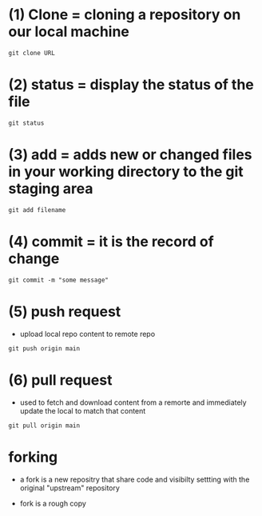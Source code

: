 # (1) Clone = cloning a repository on our local machine 
```
git clone URL
```
# (2) status = display the status of the file
```
git status
```
# (3) add = adds new or changed files in your working directory to the git staging area
```
git add filename
```
# (4) commit = it is the record of change
```
git commit -m "some message"
```
# (5) push request
* upload local repo content to remote repo
```
git push origin main
```
# (6) pull request
*  used to fetch and download content from a remorte and immediately update the local to match that content
```
git pull origin main
```
# forking 
 
*  a fork is a new repositry that share code and visibilty settting with the original "upstream" repository

* fork is a rough copy